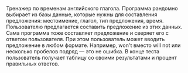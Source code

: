 Тренажер по временам английского глагола. Программа рандомно выбирает из базы данные, которые нужны для составления предложения: местоимение, глагол, тип предложения, время. Пользователю предлагается составить предложение из этих данных. Сама программа тоже составляет предложение и сверяет его с ответом пользователя. При этом пользователь может вводить предложение в любом формате. Например, won't вместо will not или несколько пробелов подряд — это не ошибка. В конце теста пользователь получает таблицу со своими результатами и процент правильных ответов.
